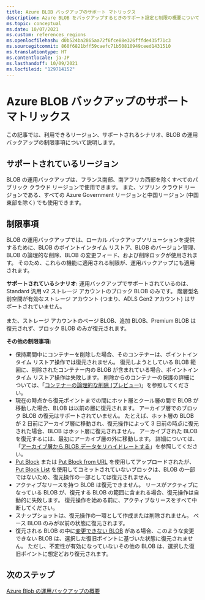 ```yaml
---
title: Azure BLOB バックアップのサポート マトリックス
description: Azure BLOB をバックアップするときのサポート設定と制限の概要について説明します。
ms.topic: conceptual
ms.date: 10/07/2021
ms.custom: references_regions
ms.openlocfilehash: d0b524ba2865aa72f6fce88e326fffde435f71c3
ms.sourcegitcommit: 860f6821bff59caefc71b50810949ceed1431510
ms.translationtype: HT
ms.contentlocale: ja-JP
ms.lasthandoff: 10/09/2021
ms.locfileid: "129714152"
---
```

# <a name="support-matrix-for-azure-blobs-backup"></a>Azure BLOB バックアップのサポート マトリックス

この記事では、利用できるリージョン、サポートされるシナリオ、BLOB の運用バックアップの制限事項について説明します。

## <a name="supported-regions"></a>サポートされているリージョン

BLOB の運用バックアップは、フランス南部、南アフリカ西部を除くすべてのパブリック クラウド リージョンで使用できます。 また、ソブリン クラウド リージョンである、すべての Azure Government リージョンと中国リージョン (中国東部を除く) でも使用できます。

## <a name="limitations"></a>制限事項

BLOB の運用バックアップでは、ローカル バックアップソリューションを提供するために、BLOB のポイントインタイム リストア、BLOB のバージョン管理、BLOB の論理的な削除、BLOB の変更フィード、および削除ロックが使用されます。 そのため、これらの機能に適用される制限が、運用バックアップにも適用されます。

**サポートされているシナリオ:** 運用バックアップでサポートされているのは、Standard 汎用 v2 ストレージ アカウントのブロック BLOB のみです。 階層型名前空間が有効なストレージ アカウント (つまり、ADLS Gen2 アカウント) はサポートされていません。   <br><br>   また、ストレージ アカウントのページ BLOB、追加 BLOB、Premium BLOB は復元されず、ブロック BLOB のみが復元されます。

**その他の制限事項:**

- 保持期間中にコンテナーを削除した場合、そのコンテナーは、ポイントインタイム リストア操作では復元されません。 復元しようとしている BLOB 範囲に、削除されたコンテナー内の BLOB が含まれている場合、ポイントインタイム リストア操作は失敗します。 削除からのコンテナーの保護の詳細については、「[コンテナーの論理的な削除 (プレビュー)](../storage/blobs/soft-delete-container-overview.md)」を参照してください。
- 現在の時点から復元ポイントまでの間にホット層とクール層の間で BLOB が移動した場合、BLOB は以前の層に復元されます。 アーカイブ層でのブロック BLOB の復元はサポートされていません。 たとえば、ホット層の BLOB が 2 日前にアーカイブ層に移動され、復元操作によって 3 日前の時点に復元された場合、BLOB はホット層に復元されません。 アーカイブされた BLOB を復元するには、最初にアーカイブ層の外に移動します。 詳細については、「[アーカイブ層から BLOB データをリハイドレートする](../storage/blobs/archive-rehydrate-overview.md)」を参照してください。
- [Put Block](/rest/api/storageservices/put-block) または [Put Block from URL](/rest/api/storageservices/put-block-from-url) を使用してアップロードされたが、[Put Block List](/rest/api/storageservices/put-block-list) を使用してコミットされていないブロックは、BLOB の一部ではないため、復元操作の一部としては復元されません。
- アクティブなリースを持つ BLOB は復元できません。 リースがアクティブになっている BLOB が、復元する BLOB の範囲に含まれる場合、復元操作は自動的に失敗します。 復元操作を始める前に、アクティブなリースをすべて中断してください。
- スナップショットは、復元操作の一環として作成または削除されません。 ベース BLOB のみが以前の状態に復元されます。
- 復元される BLOB の中に[変更できない BLOB](../storage/blobs/immutable-storage-overview.md#about-immutable-storage-for-blobs) がある場合、このような変更できない BLOB は、選択した復旧ポイントに基づいた状態に復元されません。 ただし、不変性が有効になっていないその他の BLOB は、選択した復旧ポイントに想定どおり復元されます。

## <a name="next-steps"></a>次のステップ

[Azure Blob の運用バックアップの概要](blob-backup-overview.md)